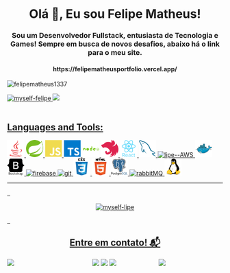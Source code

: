 ### 
<h1 align="center">Olá 👋, Eu sou Felipe Matheus!</h1>

<h3 align="center">Sou um Desenvolvedor Fullstack, entusiasta de Tecnologia e Games! Sempre em busca de novos desafios, abaixo há o link para o meu site. </h4>

<p align="center"><h4 align="center">https://felipematheusportfolio.vercel.app/</h4></p>

<p align="left"> <img src="https://komarev.com/ghpvc/?username=felipematheus1337&label=Profile%20views&color=0e75b6&style=flat" alt="felipematheus1337" /> </p>

<div style="display: inline_block" align="left">
 <a href="https://github.com/ryo-ma/github-profile-trophy">
 <img src="https://github-profile-trophy.vercel.app/?username=felipematheus1337&title=Followers,Repositories,Commits,Stars&theme=onedark" alt="myself-felipe" />
 <img height="157em" src="https://github-readme-stats.vercel.app/api/top-langs/?username=felipematheus1337&layout=compact&langs_count=7&theme=noctis_minimus" />
</div>
 
  

  <div style="display: inline_block" align="left"><br>
  <p><h2>Languages and Tools:</h2></p>
  <p align="left"> <img alt="lipe-Js" height="40" width="40" src="https://raw.githubusercontent.com/devicons/devicon/master/icons/java/java-plain.svg">
  <img  alt="lipe--CSS" height="40" width="40" src="https://raw.githubusercontent.com/devicons/devicon/master/icons/spring/spring-original.svg">
 <img  alt="lipe-Js" height="40" width="40" src="https://raw.githubusercontent.com/devicons/devicon/master/icons/javascript/javascript-plain.svg">
 <img  alt="lipe--React" height="40" width="40" src="https://raw.githubusercontent.com/devicons/devicon/master/icons/typescript/typescript-plain.svg">
<img  alt="lipe-Js" height="40" width="40" src="https://raw.githubusercontent.com/devicons/devicon/master/icons/nodejs/nodejs-plain-wordmark.svg">
<img  alt="lipe-Js" height="40" width="40" src="https://raw.githubusercontent.com/devicons/devicon/master/icons/nestjs/nestjs-plain.svg">
<img  alt="lipe--React" height="40" width="40" src="https://raw.githubusercontent.com/devicons/devicon/master/icons/react/react-original-wordmark.svg">
<img alt="lipe--CSS" height="40" width="40" src="https://raw.githubusercontent.com/devicons/devicon/master/icons/mysql/mysql-original.svg">
<img  alt="lipe--AWS" height="40" width="40" src="https://upload.wikimedia.org/wikipedia/commons/5/5c/AWS_Simple_Icons_AWS_Cloud.svg">
<img  alt="lipe--CSS" height="40" width="40" src="https://raw.githubusercontent.com/devicons/devicon/master/icons/docker/docker-original.svg">
<img  src="https://raw.githubusercontent.com/devicons/devicon/master/icons/bootstrap/bootstrap-plain-wordmark.svg" alt="bootstrap" width="40" height="40"/>
<img  src="https://www.vectorlogo.zone/logos/firebase/firebase-icon.svg" alt="firebase" width="40" height="40"/>
<img  src="https://www.vectorlogo.zone/logos/git-scm/git-scm-icon.svg" alt="git" width="40" height="40"/>
 <img  src="https://raw.githubusercontent.com/devicons/devicon/master/icons/css3/css3-original-wordmark.svg" alt="css3" width="40" height="40"/>
 <img   src="https://raw.githubusercontent.com/devicons/devicon/master/icons/html5/html5-original-wordmark.svg" alt="html5" width="40" height="40"/> 
 <img src="https://raw.githubusercontent.com/devicons/devicon/master/icons/postgresql/postgresql-original-wordmark.svg" alt="postgresql" width="40" height="40"/>
 <img  src="https://www.vectorlogo.zone/logos/rabbitmq/rabbitmq-icon.svg" alt="rabbitMQ" width="40" height="40"/>
 <img  src="https://raw.githubusercontent.com/devicons/devicon/master/icons/linux/linux-original.svg" alt="linux" width="40" height="40"/>
  </p>


</div>

  <div>
     <hr>
  </div>
  
   &ensp;
  <p align="center"><img  align="center" src="https://github-readme-streak-stats.herokuapp.com/?user=felipematheus1337&theme=dark&border=A2B9EB" alt="myself-lipe" /></p>
 &ensp;
<h2 title="Contato" align="center">Entre em contato! 📬 </h2>

<div align="center"> 
 <img align='right' src='https://i.pinimg.com/originals/9d/9b/d1/9d9bd13afce1a798d22ecfd9897730ed.gif' width='150px'>
<img align='left' src='http://31.media.tumblr.com/tumblr_mdjdhmnIPJ1r6x1zlo1_400.gif' width='100px'>
  <a title="E-mail" href="mailto:lipehbr@gmail.com"><img src="https://img.shields.io/badge/Gmail-D14836?style=for-the-badge&logo=gmail&logoColor=white" target="_blank"></a>
  <a title="LinkedIn" href="https://www.linkedin.com/in/felipe-matheus-34232b162/" target="_blank"><img src="https://img.shields.io/badge/-LinkedIn-%230077B5?style=for-the-badge&logo=linkedin&logoColor=white"></a>
  <a title="Telegram" href="https://t.me/felipem1337" target="_blank"><img src="https://img.shields.io/badge/Telegram-2CA5E0?style=for-the-badge&logo=telegram&logoColor=white" target="_blank"></a> 
</p>

 
</div>
 


